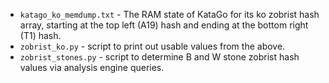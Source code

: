 * `katago_ko_memdump.txt` - The RAM state of KataGo for its ko zobrist hash array, starting at the top left (A19) hash and ending at the bottom right (T1) hash.
* `zobrist_ko.py` - script to print out usable values from the above.
* `zobrist_stones.py` - script to determine B and W stone zobrist hash values via analysis engine queries.
